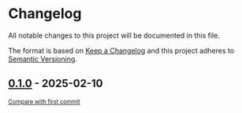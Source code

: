 # Changelog

All notable changes to this project will be documented in this file.

The format is based on [Keep a Changelog](http://keepachangelog.com/en/1.0.0/)
and this project adheres to [Semantic Versioning](http://semver.org/spec/v2.0.0.html).

<!-- insertion marker -->
## [0.1.0](https://github.com/tsypuk/aws-news/releases/tag/0.1.0) - 2025-02-10

<small>[Compare with first commit](https://github.com/tsypuk/aws-news/compare/d75952391a47cfbc92935162ddb5dd89aece2106...0.1.0)</small>

